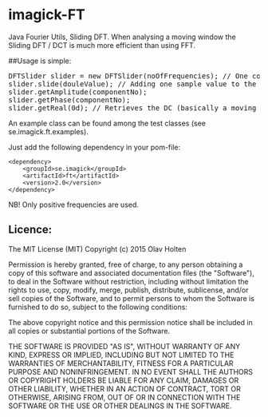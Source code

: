 # imagick-FT
Java Fourier Utils, Sliding DFT.
When analysing a moving window the Sliding DFT / DCT is much more efficient than
using FFT.

##Usage is simple:

<pre>
DFTSlider slider = new DFTSlider(noOfFrequencies); // One component will be added for the dc.
slider.slide(douleValue); // Adding one sample value to the end of the buffer, and pushing out the first.
slider.getAmplitude(componentNo);
slider.getPhase(componentNo);
slider.getReal(0d); // Retrieves the DC (basically a moving average low pass filter).
</pre>

An example class can be found among the test classes (see se.imagick.ft.examples). 

Just add the following dependency in your pom-file:

    <dependency>
        <groupId>se.imagick</groupId>
        <artifactId>ft</artifactId>
        <version>2.0</version>
    </dependency>

NB! Only positive frequencies are used.


## Licence:

The MIT License (MIT)
Copyright (c) 2015 Olav Holten

Permission is hereby granted, free of charge, to any person obtaining a copy
of this software and associated documentation files (the "Software"), to deal
in the Software without restriction, including without limitation the rights
to use, copy, modify, merge, publish, distribute, sublicense, and/or sell
copies of the Software, and to permit persons to whom the Software is
furnished to do so, subject to the following conditions:

The above copyright notice and this permission notice shall be included in
all copies or substantial portions of the Software.

THE SOFTWARE IS PROVIDED "AS IS", WITHOUT WARRANTY OF ANY KIND, EXPRESS OR
IMPLIED, INCLUDING BUT NOT LIMITED TO THE WARRANTIES OF MERCHANTABILITY,
FITNESS FOR A PARTICULAR PURPOSE AND NONINFRINGEMENT. IN NO EVENT SHALL THE
AUTHORS OR COPYRIGHT HOLDERS BE LIABLE FOR ANY CLAIM, DAMAGES OR OTHER
LIABILITY, WHETHER IN AN ACTION OF CONTRACT, TORT OR OTHERWISE, ARISING FROM,
OUT OF OR IN CONNECTION WITH THE SOFTWARE OR THE USE OR OTHER DEALINGS IN
THE SOFTWARE.
